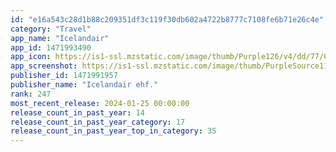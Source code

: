 ```yaml
---
id: "e16a543c28d1b88c209351df3c119f30db602a4722b8777c7108fe6b71e26c4e"
category: "Travel"
app_name: "Icelandair"
app_id: 1471993490
app_icon: https://is1-ssl.mzstatic.com/image/thumb/Purple126/v4/dd/77/06/dd770608-d06e-1438-f0d3-0dab90496aa1/AppIcon-0-0-1x_U007emarketing-0-5-0-85-220.png/1024x1024bb.png
app_screenshot: https://is1-ssl.mzstatic.com/image/thumb/PurpleSource116/v4/38/56/51/38565137-8238-7025-3cb4-3e5785596ccc/6145fe74-235c-47a3-9440-284eefd68ee2_1._App_overview.jpg/1242x2688bb.png
publisher_id: 1471991957
publisher_name: "Icelandair ehf."
rank: 247
most_recent_release: 2024-01-25 00:00:00
release_count_in_past_year: 14
release_count_in_past_year_category: 17
release_count_in_past_year_top_in_category: 35
---
```

